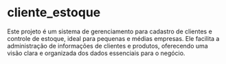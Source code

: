 # cliente_estoque
Este projeto é um sistema de gerenciamento para cadastro de clientes e controle de estoque, ideal para pequenas e médias empresas. Ele facilita a administração de informações de clientes e produtos, oferecendo uma visão clara e organizada dos dados essenciais para o negócio.
